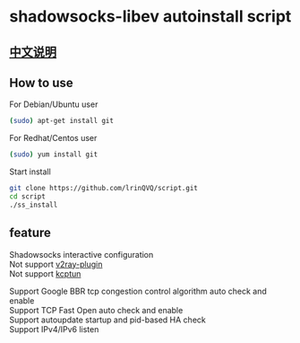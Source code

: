 # shadowsocks-libev autoinstall script
## [中文说明](https://github.com/lrinQVQ/script/blob/master/README-zh_cn.md)  
## How to use

For Debian/Ubuntu user
```bash
(sudo) apt-get install git
```

For Redhat/Centos user
```bash
(sudo) yum install git
```

Start install
```bash
git clone https://github.com/lrinQVQ/script.git
cd script
./ss_install
```

## feature
Shadowsocks interactive configuration  
Not support [v2ray-plugin](https://github.com/shadowsocks/v2ray-plugin)  
Not support [kcptun](https://github.com/shadowsocks/kcptun)  

Support Google BBR tcp congestion control algorithm auto check and enable  
Support TCP Fast Open auto check and enable  
Support autoupdate startup and pid-based HA check  
Support IPv4/IPv6 listen
